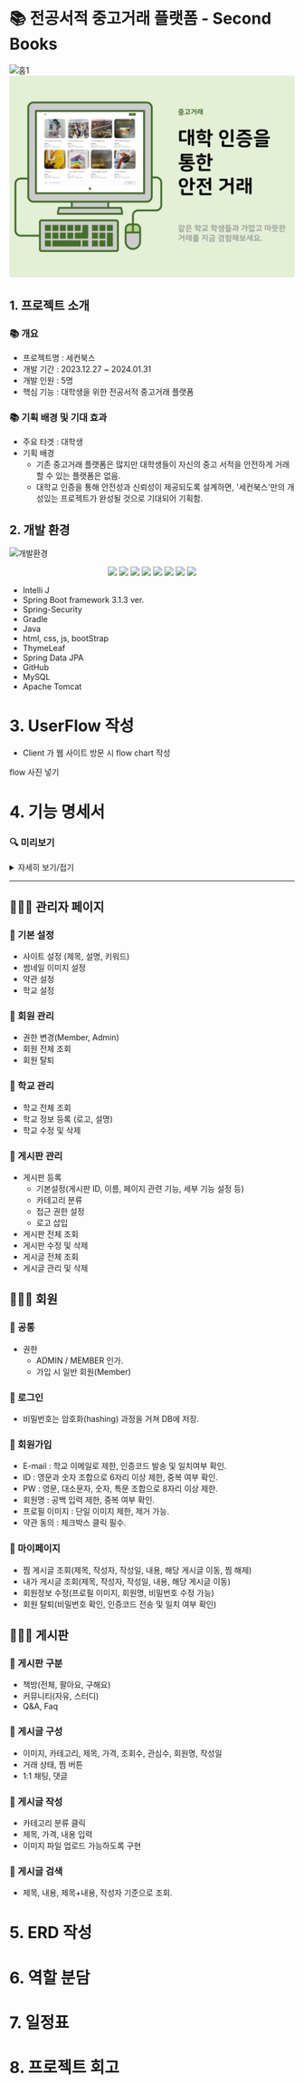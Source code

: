 # 📚 전공서적 중고거래 플랫폼 - Second Books

![홈1](https://github.com/ShinJaeMin98/SecondBooks_Project/assets/124487601/6ba9f048-374b-45fd-9ba5-0a6ed7787057)
![홈2](https://github.com/ShinJaeMin98/SecondBooks_Project/blob/master/src/main/resources/static/common/image/home_2.jpg)

## 1. 프로젝트 소개

### 📚 개요

- 프로젝트명 : 세컨북스
- 개발 기간 : 2023.12.27 ~ 2024.01.31
- 개발 인원 : 5명
- 핵심 기능 : 대학생을 위한 전공서적 중고거래 플랫폼

### 📚 기획 배경 및 기대 효과

- 주요 타겟 : 대학생
- 기획 배경
  - 기존 중고거래 플랫폼은 많지만 대학생들이 자신의 중고 서적을 안전하게 거래할 수 있는 플랫폼은 없음.
  - 대학교 인증을 통해 안전성과 신뢰성이 제공되도록 설계하면, '세컨북스'만의 개성있는 프로젝트가 완성될 것으로 기대되어 기획함.

## 2. 개발 환경

![개발환경](https://github.com/ShinJaeMin98/SecondBooks_Project/assets/124487601/9f7937f5-f526-4d63-b333-7fa7a6b6f6f1)

<div align=center>     
  <img src="https://img.shields.io/badge/java16-007396?style=flat&logo=java&logoColor=white"> 
  <img src="https://img.shields.io/badge/jsp4.0-007396?style=flat&logo=jsp&logoColor=white"> 
  <img src="https://img.shields.io/badge/html5-E34F26?style=flat&logo=html5&logoColor=white"> 
  <img src="https://img.shields.io/badge/css-1572B6?style=flat&logo=css3&logoColor=white"> 
  <img src="https://img.shields.io/badge/javascript-F7DF1E?style=flat&logo=javascript&logoColor=black"> 
  <img src="https://img.shields.io/badge/Ajax-0769AD?style=flat&logo=Ajax&logoColor=white">
  <img src="https://img.shields.io/badge/mysql8.0-4479A1?style=flat&logo=mysql&logoColor=white"> 
  <img src="https://img.shields.io/badge/apache tomcat9.0-F8DC75?style=flat&logo=apachetomcat&logoColor=black">
</div>

- Intelli J
- Spring Boot framework 3.1.3 ver.
- Spring-Security
- Gradle
- Java
- html, css, js, bootStrap
- ThymeLeaf
- Spring Data JPA
- GitHub
- MySQL
- Apache Tomcat

# 3. UserFlow 작성

- Client 가 웹 사이트 방문 시 flow chart 작성

flow 사진 넣기

# 4. 기능 명세서

### :mag: 미리보기

<details>
    <summary>자세히 보기/접기</summary>
    
   
___
|로그인(소셜 로그인)|회원가입|회원정보 수정|
|:-:|:-:|:-:|
|![로그인 화면](https://github.com/ShinJaeMin98/SecondBooks_Project/assets/124487601/8fdca634-ca56-433d-bf9b-dae3cdabf543)|사진2|사진3|

<br><br>
    
|게시글 쓰기|댓글 수정|게시글 검색|
|:-:|:-:|:-:|
|사진4|사진5|사진6|
    
<br><br>

|아이디 팝업|파일 업로드|게시글 구분별 정렬|
|:-:|:-:|:-:|
|사진7|사진8|사진9|

</details>


***


## 🧑🏻‍💻 관리자 페이지

### 📖 기본 설정

- 사이트 설정 (제목, 설명, 키워드)
- 썸네일 이미지 설정
- 약관 설정
- 학교 설정

### 📖 회원 관리

- 권한 변경(Member, Admin)
- 회원 전체 조회
- 회원 탈퇴

### 📖 학교 관리

- 학교 전체 조회
- 학교 정보 등록 (로고, 설명)
- 학교 수정 및 삭제

### 📖 게시판 관리

- 게시판 등록
  - 기본설정(게시판 ID, 이름, 페이지 관련 기능, 세부 기능 설정 등)
  - 카테고리 분류
  - 접근 권한 설정
  - 로고 삽입
- 게시판 전체 조회
- 게시판 수정 및 삭제
- 게시글 전체 조회
- 게시글 관리 및 삭제

## 🧑🏻‍💻 회원

### 📖 공통

- 권한
  - ADMIN / MEMBER 인가.
  - 가입 시 일반 회원(Member)

### 📖 로그인

- 비밀번호는 암호화(hashing) 과정을 거쳐 DB에 저장.

### 📖 회원가입

- E-mail : 학교 이메일로 제한, 인증코드 발송 및 일치여부 확인.
- ID : 영문과 숫자 조합으로 6자리 이상 제한, 중복 여부 확인.
- PW : 영문, 대소문자, 숫자, 특문 조합으로 8자리 이상 제한.
- 회원명 : 공백 입력 제한, 중복 여부 확인.
- 프로필 이미지 : 단일 이미지 제한, 제거 가능.
- 약관 동의 : 체크박스 클릭 필수.

### 📖 마이페이지

- 찜 게시글 조회(제목, 작성자, 작성일, 내용, 해당 게시글 이동, 찜 해제)
- 내가  게시글 조회(제목, 작성자, 작성일, 내용, 해당 게시글 이동)
- 회원정보 수정(프로필 이미지, 회원명, 비밀번호 수정 가능)
- 회원 탈퇴(비밀번호 확인, 인증코드 전송 및 일치 여부 확인)

## 🧑🏻‍💻 게시판

### 📖 게시판 구분

- 책방(전체, 팔아요, 구해요)
- 커뮤니티(자유, 스터디)
- Q&A, Faq

### 📖 게시글 구성

- 이미지, 카테고리, 제목, 가격, 조회수, 관심수, 회원명, 작성일
- 거래 상태, 찜 버튼
-  1:1 채팅, 댓글

### 📖 게시글 작성

- 카테고리 분류 클릭
- 제목, 가격, 내용 입력
- 이미지 파일 업로드 가능하도록 구현

### 📖 게시글 검색

- 제목, 내용, 제목+내용, 작성자 기준으로 조회.

# 5. ERD 작성

# 6. 역할 분담

# 7. 일정표

# 8. 프로젝트 회고
